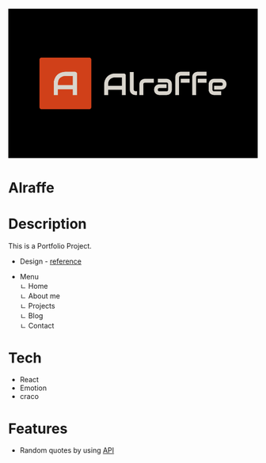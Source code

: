 ![logo Image](/public/faviconio-logo/logo.png "Optional title")

# Alraffe

# Description

This is a Portfolio Project.

- Design - [reference](https://dribbble.com/shots/17715862-Architect-Interior-design-Website-Video-08)

- Menu  
   ㄴ Home  
   ㄴ About me  
   ㄴ Projects  
   ㄴ Blog  
   ㄴ Contact

# Tech

- React
- Emotion
- craco

# Features

- Random quotes by using [API](https://favqs.com/api)
